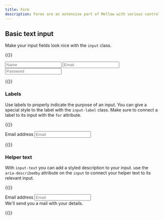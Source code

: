 ```yaml
---
title: Form
description: Forms are an extensive part of Mellow with various controls, layouts, and connected components.
---
```


## Basic text input
Make your input fields look nice with the `input` class.

{{<example>}}
<form class="grid gap-3">
  <input type="text" class="input" placeholder="Name" />
  <input type="email" class="input" placeholder="Email" />
  <input type="password" class="input" placeholder="Password" />
</form>
{{</example>}}

### Labels
Use labels to properly indicate the purpose of an input. You can give a special style to the label with the `input-label` class. Make sure to connect a label to its input with the `for` attribute.

{{<example>}}
<form>
  <label for="emailInput" class="input-label">Email address</label>
  <input type="email" class="input" id="emailInput" placeholder="Email" />
</form>
{{</example>}}

### Helper text
With `input-text` you can add a styled description to your input. use the `aria-describedby` attribute on the `input` to connect your helper text to its relevant input.

{{<example>}}
<form>
  <label for="emailInput1" class="input-label">Email address</label>
  <input type="email" class="input" id="emailInput1" placeholder="Email" aria-describedby="emailHelp" />
  <div id="emailHelp" class="input-text">We'll send you a mail with your details.</div>
</form>
{{</example>}}
